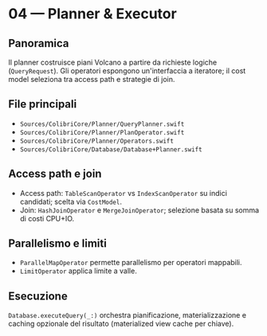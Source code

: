 04 — Planner & Executor
=======================

Panoramica
----------
Il planner costruisce piani Volcano a partire da richieste logiche (`QueryRequest`). Gli operatori espongono un'interfaccia a iteratore; il cost model seleziona tra access path e strategie di join.

File principali
---------------
- `Sources/ColibriCore/Planner/QueryPlanner.swift`
- `Sources/ColibriCore/Planner/PlanOperator.swift`
- `Sources/ColibriCore/Planner/Operators.swift`
- `Sources/ColibriCore/Database/Database+Planner.swift`

Access path e join
------------------
- Access path: `TableScanOperator` vs `IndexScanOperator` su indici candidati; scelta via `CostModel`.
- Join: `HashJoinOperator` e `MergeJoinOperator`; selezione basata su somma di costi CPU+IO.

Parallelismo e limiti
---------------------
- `ParallelMapOperator` permette parallelismo per operatori mappabili.
- `LimitOperator` applica limite a valle.

Esecuzione
----------
`Database.executeQuery(_:)` orchestra pianificazione, materializzazione e caching opzionale del risultato (materialized view cache per chiave).


